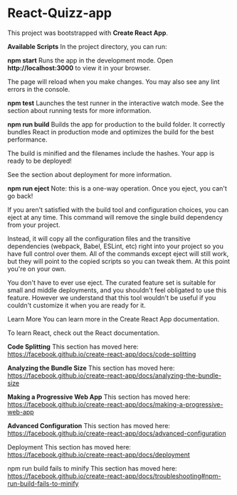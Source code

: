 # React-Quizz-app

This project was bootstrapped with **Create React App**.

**Available Scripts**
In the project directory, you can run:

**npm start**
Runs the app in the development mode.
Open **http://localhost:3000** to view it in your browser.

The page will reload when you make changes.
You may also see any lint errors in the console.

**npm test**
Launches the test runner in the interactive watch mode.
See the section about running tests for more information.

**npm run build**
Builds the app for production to the build folder.
It correctly bundles React in production mode and optimizes the build for the best performance.

The build is minified and the filenames include the hashes.
Your app is ready to be deployed!

See the section about deployment for more information.

**npm run eject**
Note: this is a one-way operation. Once you eject, you can't go back!

If you aren't satisfied with the build tool and configuration choices, you can eject at any time. This command will remove the single build dependency from your project.

Instead, it will copy all the configuration files and the transitive dependencies (webpack, Babel, ESLint, etc) right into your project so you have full control over them. All of the commands except eject will still work, but they will point to the copied scripts so you can tweak them. At this point you're on your own.

You don't have to ever use eject. The curated feature set is suitable for small and middle deployments, and you shouldn't feel obligated to use this feature. However we understand that this tool wouldn't be useful if you couldn't customize it when you are ready for it.

Learn More
You can learn more in the Create React App documentation.

To learn React, check out the React documentation.

**Code Splitting**
This section has moved here: https://facebook.github.io/create-react-app/docs/code-splitting

**Analyzing the Bundle Size**
This section has moved here: https://facebook.github.io/create-react-app/docs/analyzing-the-bundle-size

**Making a Progressive Web App**
This section has moved here: https://facebook.github.io/create-react-app/docs/making-a-progressive-web-app

**Advanced Configuration**
This section has moved here: https://facebook.github.io/create-react-app/docs/advanced-configuration

Deployment
This section has moved here: https://facebook.github.io/create-react-app/docs/deployment

npm run build fails to minify
This section has moved here: https://facebook.github.io/create-react-app/docs/troubleshooting#npm-run-build-fails-to-minify
